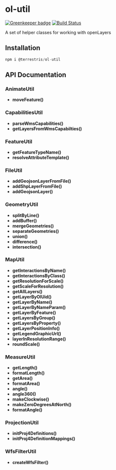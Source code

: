 # ol-util

[![Greenkeeper badge](https://badges.greenkeeper.io/terrestris/ol-util.svg)](https://greenkeeper.io/)
[![Build Status](https://travis-ci.org/terrestris/ol-util.svg?branch=master)](https://travis-ci.org/terrestris/ol-util)

A set of helper classes for working with openLayers

## Installation

```javascript static
npm i @terrestris/ol-util
```

## API Documentation

### AnimateUtil

  - **moveFeature()**

### CapabilitiesUtil

  - **parseWmsCapabilities()**
  - **getLayersFromWmsCapabilties()**

### FeatureUtil

  - **getFeatureTypeName()**
  - **resolveAttributeTemplate()**

### FileUtil

  - **addGeojsonLayerFromFile()**
  - **addShpLayerFromFile()**
  - **addGeojsonLayer()**

### GeometryUtil

  - **splitByLine()**
  - **addBuffer()**
  - **mergeGeometries()**
  - **separateGeometries()**
  - **union()**
  - **difference()**
  - **intersection()**

### MapUtil

  - **getInteractionsByName()**
  - **getInteractionsByClass()**
  - **getResolutionForScale()**
  - **getScaleForResolution()**
  - **getAllLayers()**
  - **getLayerByOlUid()**
  - **getLayerByName()**
  - **getLayerByNameParam()**
  - **getLayerByFeature()**
  - **getLayersByGroup()**
  - **getLayersByProperty()**
  - **getLayerPositionInfo()**
  - **getLegendGraphicUrl()**
  - **layerInResolutionRange()**
  - **roundScale()**

### MeasureUtil

  - **getLength()**
  - **formatLength()**
  - **getArea()**
  - **formatArea()**
  - **angle()**
  - **angle360()**
  - **makeClockwise()**
  - **makeZeroDegreesAtNorth()**
  - **formatAngle()**

### ProjectionUtil

  - **initProj4Definitions()**
  - **initProj4DefinitionMappings()**

### WfsFilterUtil

  - **createWfsFilter()**
